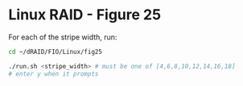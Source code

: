 # Linux RAID - Figure 25

For each of the stripe width, run:
```Bash
cd ~/dRAID/FIO/Linux/fig25

./run.sh <stripe_width> # must be one of [4,6,8,10,12,14,16,18]
# enter y when it prompts 
```